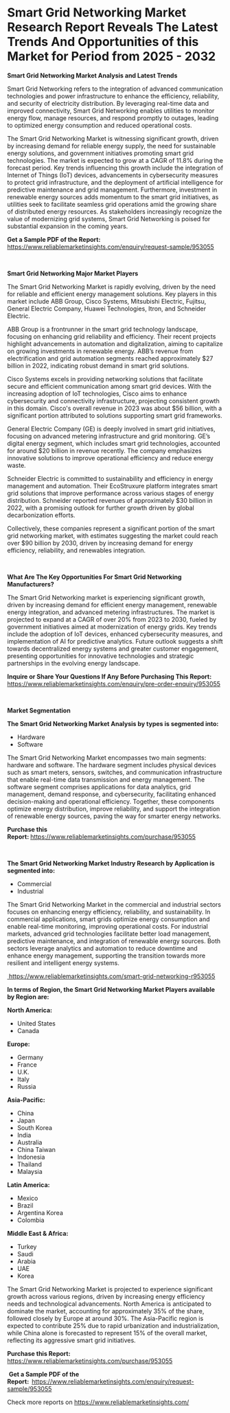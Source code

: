 <p><h1>Smart Grid Networking Market Research Report Reveals The Latest Trends And Opportunities of this Market for Period from 2025 - 2032</h1></p><p><strong>Smart Grid Networking Market Analysis and Latest Trends</strong></p>
<p><p>Smart Grid Networking refers to the integration of advanced communication technologies and power infrastructure to enhance the efficiency, reliability, and security of electricity distribution. By leveraging real-time data and improved connectivity, Smart Grid Networking enables utilities to monitor energy flow, manage resources, and respond promptly to outages, leading to optimized energy consumption and reduced operational costs.</p><p>The Smart Grid Networking Market is witnessing significant growth, driven by increasing demand for reliable energy supply, the need for sustainable energy solutions, and government initiatives promoting smart grid technologies. The market is expected to grow at a CAGR of 11.8% during the forecast period. Key trends influencing this growth include the integration of Internet of Things (IoT) devices, advancements in cybersecurity measures to protect grid infrastructure, and the deployment of artificial intelligence for predictive maintenance and grid management. Furthermore, investment in renewable energy sources adds momentum to the smart grid initiatives, as utilities seek to facilitate seamless grid operations amid the growing share of distributed energy resources. As stakeholders increasingly recognize the value of modernizing grid systems, Smart Grid Networking is poised for substantial expansion in the coming years.</p></p>
<p><strong>Get a Sample PDF of the Report:&nbsp;</strong> <a href="https://www.reliablemarketinsights.com/enquiry/request-sample/953055?utm_campaign=3138&utm_medium=2&utm_source=Github&utm_content=ia&utm_term=06032025&utm_id=smart-grid-networking">https://www.reliablemarketinsights.com/enquiry/request-sample/953055</a></p>
<p>&nbsp;</p>
<p><strong>Smart Grid Networking Major Market Players</strong></p>
<p><p>The Smart Grid Networking Market is rapidly evolving, driven by the need for reliable and efficient energy management solutions. Key players in this market include ABB Group, Cisco Systems, Mitsubishi Electric, Fujitsu, General Electric Company, Huawei Technologies, Itron, and Schneider Electric.</p><p>ABB Group is a frontrunner in the smart grid technology landscape, focusing on enhancing grid reliability and efficiency. Their recent projects highlight advancements in automation and digitalization, aiming to capitalize on growing investments in renewable energy. ABB’s revenue from electrification and grid automation segments reached approximately $27 billion in 2022, indicating robust demand in smart grid solutions.</p><p>Cisco Systems excels in providing networking solutions that facilitate secure and efficient communication among smart grid devices. With the increasing adoption of IoT technologies, Cisco aims to enhance cybersecurity and connectivity infrastructure, projecting consistent growth in this domain. Cisco's overall revenue in 2023 was about $56 billion, with a significant portion attributed to solutions supporting smart grid frameworks.</p><p>General Electric Company (GE) is deeply involved in smart grid initiatives, focusing on advanced metering infrastructure and grid monitoring. GE’s digital energy segment, which includes smart grid technologies, accounted for around $20 billion in revenue recently. The company emphasizes innovative solutions to improve operational efficiency and reduce energy waste.</p><p>Schneider Electric is committed to sustainability and efficiency in energy management and automation. Their EcoStruxure platform integrates smart grid solutions that improve performance across various stages of energy distribution. Schneider reported revenues of approximately $30 billion in 2022, with a promising outlook for further growth driven by global decarbonization efforts.</p><p>Collectively, these companies represent a significant portion of the smart grid networking market, with estimates suggesting the market could reach over $90 billion by 2030, driven by increasing demand for energy efficiency, reliability, and renewables integration.</p></p>
<p>&nbsp;</p>
<p><strong>What Are The Key Opportunities For Smart Grid Networking Manufacturers?</strong></p>
<p><p>The Smart Grid Networking market is experiencing significant growth, driven by increasing demand for efficient energy management, renewable energy integration, and advanced metering infrastructures. The market is projected to expand at a CAGR of over 20% from 2023 to 2030, fueled by government initiatives aimed at modernization of energy grids. Key trends include the adoption of IoT devices, enhanced cybersecurity measures, and implementation of AI for predictive analytics. Future outlook suggests a shift towards decentralized energy systems and greater customer engagement, presenting opportunities for innovative technologies and strategic partnerships in the evolving energy landscape.</p></p>
<p><strong>Inquire or Share Your Questions If Any Before Purchasing This Report:</strong> <a href="https://www.reliablemarketinsights.com/enquiry/pre-order-enquiry/953055?utm_campaign=3138&utm_medium=2&utm_source=Github&utm_content=ia&utm_term=06032025&utm_id=smart-grid-networking">https://www.reliablemarketinsights.com/enquiry/pre-order-enquiry/953055</a></p>
<p>&nbsp;</p>
<p><strong>Market Segmentation</strong></p>
<p><strong>The Smart Grid Networking Market Analysis by types is segmented into:</strong></p>
<p><ul><li>Hardware</li><li>Software</li></ul></p>
<p><p>The Smart Grid Networking Market encompasses two main segments: hardware and software. The hardware segment includes physical devices such as smart meters, sensors, switches, and communication infrastructure that enable real-time data transmission and energy management. The software segment comprises applications for data analytics, grid management, demand response, and cybersecurity, facilitating enhanced decision-making and operational efficiency. Together, these components optimize energy distribution, improve reliability, and support the integration of renewable energy sources, paving the way for smarter energy networks.</p></p>
<p><strong>Purchase this Report:&nbsp;</strong><a href="https://www.reliablemarketinsights.com/purchase/953055?utm_campaign=3138&utm_medium=2&utm_source=Github&utm_content=ia&utm_term=06032025&utm_id=smart-grid-networking">https://www.reliablemarketinsights.com/purchase/953055</a></p>
<p>&nbsp;</p>
<p><strong>The Smart Grid Networking Market Industry Research by Application is segmented into:</strong></p>
<p><ul><li>Commercial</li><li>Industrial</li></ul></p>
<p><p>The Smart Grid Networking Market in the commercial and industrial sectors focuses on enhancing energy efficiency, reliability, and sustainability. In commercial applications, smart grids optimize energy consumption and enable real-time monitoring, improving operational costs. For industrial markets, advanced grid technologies facilitate better load management, predictive maintenance, and integration of renewable energy sources. Both sectors leverage analytics and automation to reduce downtime and enhance energy management, supporting the transition towards more resilient and intelligent energy systems.</p></p>
<p><a href="https://www.reliablemarketinsights.com/smart-grid-networking-r953055?utm_campaign=3138&utm_medium=2&utm_source=Github&utm_content=ia&utm_term=06032025&utm_id=smart-grid-networking">&nbsp;https://www.reliablemarketinsights.com/smart-grid-networking-r953055</a></p>
<p><strong>In terms of Region, the Smart Grid Networking Market Players available by Region are:</strong></p>
<p>
    <p> <strong> North America: </strong>
        <ul>
            <li>United States</li>
            <li>Canada</li>
        </ul>
        </p> 
    <p> <strong> Europe: </strong>
        <ul>
            <li>Germany</li>
            <li>France</li>
            <li>U.K.</li>
            <li>Italy</li>
            <li>Russia</li>
        </ul>
        </p> 
    <p> <strong> Asia-Pacific: </strong>
        <ul>
            <li>China</li>
            <li>Japan</li>
            <li>South Korea</li>
            <li>India</li>
            <li>Australia</li>
            <li>China Taiwan</li>
            <li>Indonesia</li>
            <li>Thailand</li>
            <li>Malaysia</li>
        </ul>
        </p> 
    <p> <strong> Latin America: </strong>
        <ul>
            <li>Mexico</li>
            <li>Brazil</li>
            <li>Argentina Korea</li>
            <li>Colombia</li>
        </ul>
        </p> 
    <p> <strong> Middle East & Africa: </strong>
        <ul>
            <li>Turkey</li>
            <li>Saudi</li>
            <li>Arabia</li>
            <li>UAE</li>
            <li>Korea</li>
        </ul>
    </p>
    </p>
<p><p>The Smart Grid Networking Market is projected to experience significant growth across various regions, driven by increasing energy efficiency needs and technological advancements. North America is anticipated to dominate the market, accounting for approximately 35% of the share, followed closely by Europe at around 30%. The Asia-Pacific region is expected to contribute 25% due to rapid urbanization and industrialization, while China alone is forecasted to represent 15% of the overall market, reflecting its aggressive smart grid initiatives.</p></p>
<p><strong>Purchase this Report: </strong><a href="https://www.reliablemarketinsights.com/purchase/953055?utm_campaign=3138&utm_medium=2&utm_source=Github&utm_content=ia&utm_term=06032025&utm_id=smart-grid-networking">https://www.reliablemarketinsights.com/purchase/953055</a></p>
<p>&nbsp;<strong>Get a Sample PDF of the Report:&nbsp;&nbsp;</strong><a href="https://www.reliablemarketinsights.com/enquiry/request-sample/953055?utm_campaign=3138&utm_medium=2&utm_source=Github&utm_content=ia&utm_term=06032025&utm_id=smart-grid-networking">https://www.reliablemarketinsights.com/enquiry/request-sample/953055</a></p>
<p><strong></strong></p>
<p>Check more reports on <a href="https://www.reliablemarketinsights.com/?utm_campaign=3138&utm_medium=2&utm_source=Github&utm_content=ia&utm_term=06032025&utm_id=smart-grid-networking">https://www.reliablemarketinsights.com/</a></p>